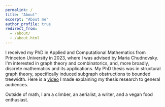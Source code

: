 ```yaml
---
permalink: /
title: "About"
excerpt: "About me"
author_profile: true
redirect_from:
  - /about/
  - /about.html
---
```


I received my PhD in Applied and Computational Mathematics from Princeton University in 2023, where I was advised by Maria Chudnovsky. I'm interested in graph theory and combinatorics, and, more broadly, discrete mathematics and its applications. My PhD thesis was in structural graph theory, specifically induced subgraph obstructions to bounded treewidth. Here is a [video](https://mediacentral.princeton.edu/media/Explaining%20treewidth%20through%20the%20Traveling%20Salesman%20Problem%2C%20Tara%20Abrishami%2C%20GS%20%20(2278472)/1_54cmvif1/297780972) I made explaining my thesis research to general audiences.  

Outside of math, I am a climber, an aerialist, a writer, and a vegan food enthusiast. 
